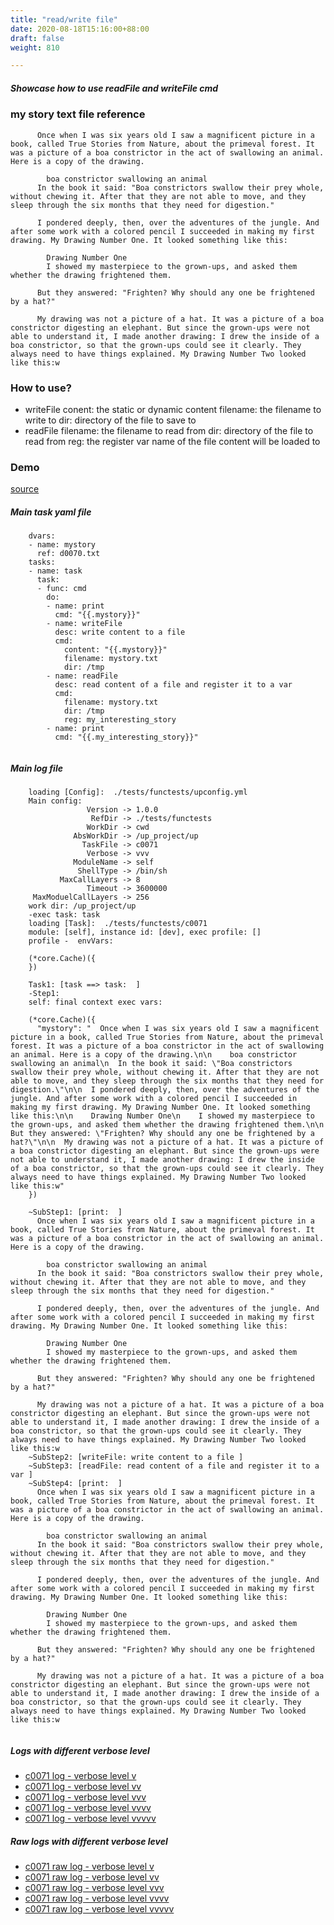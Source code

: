 ```yaml
---
title: "read/write file"
date: 2020-08-18T15:16:00+88:00
draft: false
weight: 810

---
```


##### Showcase how to use readFile and writeFile cmd


### my story text file reference






```
      Once when I was six years old I saw a magnificent picture in a book, called True Stories from Nature, about the primeval forest. It was a picture of a boa constrictor in the act of swallowing an animal. Here is a copy of the drawing.
    
        boa constrictor swallowing an animal
      In the book it said: "Boa constrictors swallow their prey whole, without chewing it. After that they are not able to move, and they sleep through the six months that they need for digestion."
    
      I pondered deeply, then, over the adventures of the jungle. And after some work with a colored pencil I succeeded in making my first drawing. My Drawing Number One. It looked something like this:
    
        Drawing Number One
        I showed my masterpiece to the grown-ups, and asked them whether the drawing frightened them.
    
      But they answered: "Frighten? Why should any one be frightened by a hat?"
    
      My drawing was not a picture of a hat. It was a picture of a boa constrictor digesting an elephant. But since the grown-ups were not able to understand it, I made another drawing: I drew the inside of a boa constrictor, so that the grown-ups could see it clearly. They always need to have things explained. My Drawing Number Two looked like this:w
```






### How to use?


* writeFile
  conent: the static or dynamic content
  filename: the filename to write to
  dir: directory of the file to save to
* readFile
  filename: the filename to read from
  dir: directory of the file to read from
  reg: the register var name of the file content will be loaded to











### Demo








[source](https://github.com/upcmd/up/blob/master/tests/functests/c0071.yml)

##### Main task yaml file
```
    dvars:
    - name: mystory
      ref: d0070.txt
    tasks:
    - name: task
      task:
      - func: cmd
        do:
        - name: print
          cmd: "{{.mystory}}"
        - name: writeFile
          desc: write content to a file
          cmd:
            content: "{{.mystory}}"
            filename: mystory.txt
            dir: /tmp
        - name: readFile
          desc: read content of a file and register it to a var
          cmd:
            filename: mystory.txt
            dir: /tmp
            reg: my_interesting_story
        - name: print
          cmd: "{{.my_interesting_story}}"
    
```
##### Main log file
```
    loading [Config]:  ./tests/functests/upconfig.yml
    Main config:
                 Version -> 1.0.0
                  RefDir -> ./tests/functests
                 WorkDir -> cwd
              AbsWorkDir -> /up_project/up
                TaskFile -> c0071
                 Verbose -> vvv
              ModuleName -> self
               ShellType -> /bin/sh
           MaxCallLayers -> 8
                 Timeout -> 3600000
     MaxModuelCallLayers -> 256
    work dir: /up_project/up
    -exec task: task
    loading [Task]:  ./tests/functests/c0071
    module: [self], instance id: [dev], exec profile: []
    profile -  envVars:
    
    (*core.Cache)({
    })
    
    Task1: [task ==> task:  ]
    -Step1:
    self: final context exec vars:
    
    (*core.Cache)({
      "mystory": "  Once when I was six years old I saw a magnificent picture in a book, called True Stories from Nature, about the primeval forest. It was a picture of a boa constrictor in the act of swallowing an animal. Here is a copy of the drawing.\n\n    boa constrictor swallowing an animal\n  In the book it said: \"Boa constrictors swallow their prey whole, without chewing it. After that they are not able to move, and they sleep through the six months that they need for digestion.\"\n\n  I pondered deeply, then, over the adventures of the jungle. And after some work with a colored pencil I succeeded in making my first drawing. My Drawing Number One. It looked something like this:\n\n    Drawing Number One\n    I showed my masterpiece to the grown-ups, and asked them whether the drawing frightened them.\n\n  But they answered: \"Frighten? Why should any one be frightened by a hat?\"\n\n  My drawing was not a picture of a hat. It was a picture of a boa constrictor digesting an elephant. But since the grown-ups were not able to understand it, I made another drawing: I drew the inside of a boa constrictor, so that the grown-ups could see it clearly. They always need to have things explained. My Drawing Number Two looked like this:w"
    })
    
    ~SubStep1: [print:  ]
      Once when I was six years old I saw a magnificent picture in a book, called True Stories from Nature, about the primeval forest. It was a picture of a boa constrictor in the act of swallowing an animal. Here is a copy of the drawing.
    
        boa constrictor swallowing an animal
      In the book it said: "Boa constrictors swallow their prey whole, without chewing it. After that they are not able to move, and they sleep through the six months that they need for digestion."
    
      I pondered deeply, then, over the adventures of the jungle. And after some work with a colored pencil I succeeded in making my first drawing. My Drawing Number One. It looked something like this:
    
        Drawing Number One
        I showed my masterpiece to the grown-ups, and asked them whether the drawing frightened them.
    
      But they answered: "Frighten? Why should any one be frightened by a hat?"
    
      My drawing was not a picture of a hat. It was a picture of a boa constrictor digesting an elephant. But since the grown-ups were not able to understand it, I made another drawing: I drew the inside of a boa constrictor, so that the grown-ups could see it clearly. They always need to have things explained. My Drawing Number Two looked like this:w
    ~SubStep2: [writeFile: write content to a file ]
    ~SubStep3: [readFile: read content of a file and register it to a var ]
    ~SubStep4: [print:  ]
      Once when I was six years old I saw a magnificent picture in a book, called True Stories from Nature, about the primeval forest. It was a picture of a boa constrictor in the act of swallowing an animal. Here is a copy of the drawing.
    
        boa constrictor swallowing an animal
      In the book it said: "Boa constrictors swallow their prey whole, without chewing it. After that they are not able to move, and they sleep through the six months that they need for digestion."
    
      I pondered deeply, then, over the adventures of the jungle. And after some work with a colored pencil I succeeded in making my first drawing. My Drawing Number One. It looked something like this:
    
        Drawing Number One
        I showed my masterpiece to the grown-ups, and asked them whether the drawing frightened them.
    
      But they answered: "Frighten? Why should any one be frightened by a hat?"
    
      My drawing was not a picture of a hat. It was a picture of a boa constrictor digesting an elephant. But since the grown-ups were not able to understand it, I made another drawing: I drew the inside of a boa constrictor, so that the grown-ups could see it clearly. They always need to have things explained. My Drawing Number Two looked like this:w
    
```


##### Logs with different verbose level
* [c0071 log - verbose level v](../../logs/c0071_v)
* [c0071 log - verbose level vv](../../logs/c0071_vv)
* [c0071 log - verbose level vvv](../../logs/c0071_vvvv)
* [c0071 log - verbose level vvvv](../../logs/c0071_vvvv)
* [c0071 log - verbose level vvvvv](../../logs/c0071_vvvvv)

##### Raw logs with different verbose level
* [c0071 raw log - verbose level v](../../reflogs/c0071_v.log)
* [c0071 raw log - verbose level vv](../../reflogs/c0071_vv.log)
* [c0071 raw log - verbose level vvv](../../reflogs/c0071_vvv.log)
* [c0071 raw log - verbose level vvvv](../../reflogs/c0071_vvvv.log)
* [c0071 raw log - verbose level vvvvv](../../reflogs/c0071_vvvvv.log)







